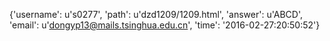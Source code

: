 {'username': u's0277', 'path': u'dzd1209/1209.html', 'answer': u'ABCD', 'email': u'dongyp13@mails.tsinghua.edu.cn', 'time': '2016-02-27:20:50:52'}